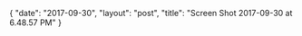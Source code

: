 {
   "date": "2017-09-30",
   "layout": "post",
   "title": "Screen Shot 2017-09-30 at 6.48.57 PM"
}

